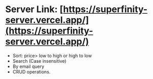 # Server Link: [https://superfinity-server.vercel.app/](https://superfinity-server.vercel.app/)

* Sort: price> low to high or high to low
* Search (Case insensitive)
* By email query
* CRUD operations.